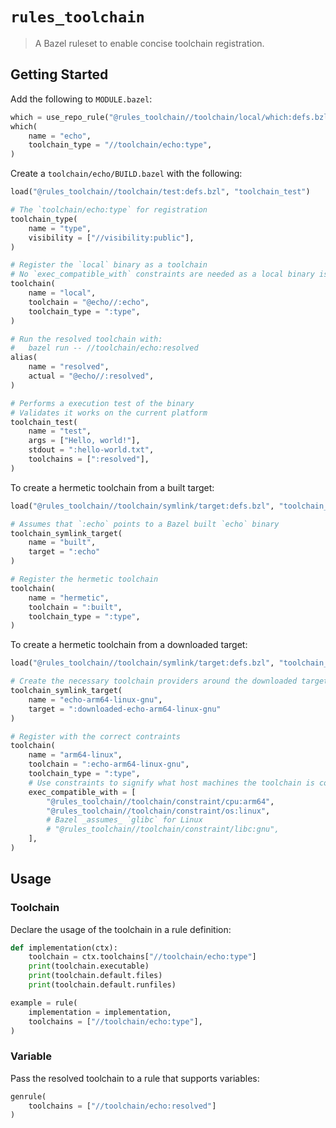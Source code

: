 # `rules_toolchain`

> A Bazel ruleset to enable concise toolchain registration.

## Getting Started

Add the following to `MODULE.bazel`:

```py
which = use_repo_rule("@rules_toolchain//toolchain/local/which:defs.bzl", "toolchain_local_which")
which(
    name = "echo",
    toolchain_type = "//toolchain/echo:type",
)
```

Create a `toolchain/echo/BUILD.bazel` with the following:

```py
load("@rules_toolchain//toolchain/test:defs.bzl", "toolchain_test")

# The `toolchain/echo:type` for registration
toolchain_type(
    name = "type",
    visibility = ["//visibility:public"],
)

# Register the `local` binary as a toolchain
# No `exec_compatible_with` constraints are needed as a local binary is always compatible with the execution platform
toolchain(
    name = "local",
    toolchain = "@echo//:echo",
    toolchain_type = ":type",
)

# Run the resolved toolchain with:
#   bazel run -- //toolchain/echo:resolved
alias(
    name = "resolved",
    actual = "@echo//:resolved",
)

# Performs a execution test of the binary
# Validates it works on the current platform
toolchain_test(
    name = "test",
    args = ["Hello, world!"],
    stdout = ":hello-world.txt",
    toolchains = [":resolved"],
)
```

To create a hermetic toolchain from a built target:

```py
load("@rules_toolchain//toolchain/symlink/target:defs.bzl", "toolchain_symlink_target")

# Assumes that `:echo` points to a Bazel built `echo` binary
toolchain_symlink_target(
    name = "built",
    target = ":echo"
)

# Register the hermetic toolchain
toolchain(
    name = "hermetic",
    toolchain = ":built",
    toolchain_type = ":type",
)
```

To create a hermetic toolchain from a downloaded target:

```py
load("@rules_toolchain//toolchain/symlink/target:defs.bzl", "toolchain_symlink_target")

# Create the necessary toolchain providers around the downloaded target
toolchain_symlink_target(
    name = "echo-arm64-linux-gnu",
    target = ":downloaded-echo-arm64-linux-gnu"
)

# Register with the correct contraints
toolchain(
    name = "arm64-linux",
    toolchain = ":echo-arm64-linux-gnu",
    toolchain_type = ":type",
    # Use constraints to signify what host machines the toolchain is compatible with
    exec_compatible_with = [
        "@rules_toolchain//toolchain/constraint/cpu:arm64",
        "@rules_toolchain//toolchain/constraint/os:linux",
        # Bazel _assumes_ `glibc` for Linux
        # "@rules_toolchain//toolchain/constraint/libc:gnu",
    ],
)
```

## Usage

### Toolchain

Declare the usage of the toolchain in a rule definition:

```py
def implementation(ctx):
    toolchain = ctx.toolchains["//toolchain/echo:type"]
    print(toolchain.executable)
    print(toolchain.default.files)
    print(toolchain.default.runfiles)

example = rule(
    implementation = implementation,
    toolchains = ["//toolchain/echo:type"],
)
```

### Variable

Pass the resolved toolchain to a rule that supports variables:

```py
genrule(
    toolchains = ["//toolchain/echo:resolved"]
)
```

[resolved]: https://github.com/bazelbuild/bazel/issues/14009
